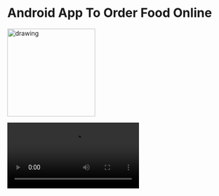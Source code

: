 # Android App To Order Food Online
<img src="https://user-images.githubusercontent.com/48390770/119238687-8a36c880-bb61-11eb-8ab2-ab2c26251952.jpg" alt="drawing" width="200"/>

<!-- ![Welcome Page](https://user-images.githubusercontent.com/48390770/119238687-8a36c880-bb61-11eb-8ab2-ab2c26251952.jpg) -->

![Video.mp4](https://user-images.githubusercontent.com/48390770/119238520-6030d680-bb60-11eb-8362-52435b79fd62.mp4)
